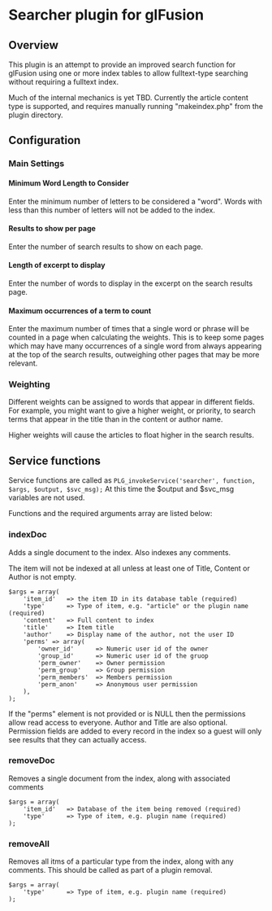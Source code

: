 # Searcher plugin for glFusion
## Overview
This plugin is an attempt to provide an improved search function for glFusion
using one or more index tables to allow fulltext-type searching without
requiring a fulltext index.

Much of the internal mechanics is yet TBD. Currently the article content type
is supported, and requires manually running "makeindex.php" from the plugin
directory.

## Configuration
### Main Settings
#### Minimum Word Length to Consider
Enter the minimum number of letters to be considered a "word". Words with less
than this number of letters will not be added to the index.

#### Results to show per page
Enter the number of search results to show on each page.

#### Length of excerpt to display
Enter the number of words to display in the excerpt on the search results page.

#### Maximum occurrences of a term to count
Enter the maximum number of times that a single word or phrase will be counted
in a page when calculating the weights. This is to keep some pages which may
have many occurrences of a single word from always appearing at the top of the
search results, outweighing other pages that may be more relevant.

### Weighting
Different weights can be assigned to words that appear in different fields.
For example, you might want to give a higher weight, or priority, to search
terms that appear in the title than in the content or author name.

Higher weights will cause the articles to float higher in the search results.

## Service functions
Service functions are called as ```PLG_invokeService('searcher', function, $args, $output, $svc_msg);```
At this time the $output and $svc_msg variables are not used.

Functions and the required arguments array are listed below:

### indexDoc
Adds a single document to the index. Also indexes any comments.

The item will not be indexed at all unless at least one of Title, Content or
Author is not empty.
```
$args = array(
    'item_id'   => the item ID in its database table (required)
    'type'      => Type of item, e.g. "article" or the plugin name (required)
    'content'   => Full content to index
    'title'     => Item title
    'author'    => Display name of the author, not the user ID
    'perms' => array(
        'owner_id'      => Numeric user id of the owner
        'group_id'      => Numeric user id of the gruop
        'perm_owner'    => Owner permission
        'perm_group'    => Group permission
        'perm_members'  => Members permission
        'perm_anon'     => Anonymous user permission
    ),
);
```
If the "perms" element is not provided or is NULL then the permissions allow read access to everyone.
Author and Title are also optional. Permission fields are added to every record in the index
so a guest will only see results that they can actually access.

### removeDoc
Removes a single document from the index, along with associated comments
```
$args = array(
    'item_id'   => Database of the item being removed (required)
    'type'      => Type of item, e.g. plugin name (required)
);
```

### removeAll
Removes all itms of a particular type from the index, along with any comments.
This should be called as part of a plugin removal.
```
$args = array(
    'type'      => Type of item, e.g. plugin name (required)
);
```

